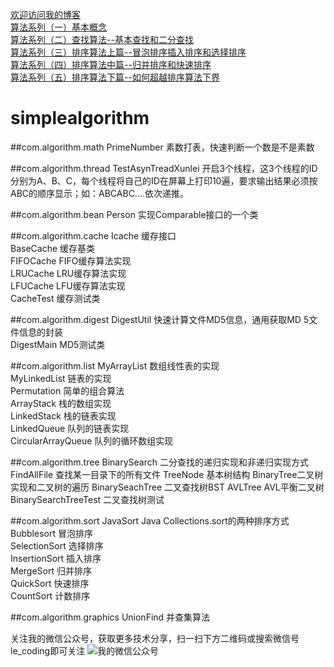 [欢迎访问我的博客](http://blog.csdn.net/robertcpp)<br>[算法系列（一）基本概念](http://blog.csdn.net/robertcpp/article/details/51530518)<br>[算法系列（二）查找算法--基本查找和二分查找](http://blog.csdn.net/robertcpp/article/details/51532593)<br>[算法系列（三）排序算法上篇--冒泡排序插入排序和选择排序](http://blog.csdn.net/robertcpp/article/details/51534034)<br>[算法系列（四）排序算法中篇--归并排序和快速排序](http://blog.csdn.net/robertcpp/article/details/51540976)<br>[算法系列（五）排序算法下篇--如何超越排序算法下界](http://blog.csdn.net/robertcpp/article/details/51559333)<br># simplealgorithm##com.algorithm.math PrimeNumber 素数打表，快速判断一个数是不是素数<br>##com.algorithm.thread TestAsynTreadXunlei 开启3个线程，这3个线程的ID分别为A、B、C，每个线程将自己的ID在屏幕上打印10遍，要求输出结果必须按ABC的顺序显示；如：ABCABC….依次递推。<br>##com.algorithm.beanPerson 实现Comparable接口的一个类<br>##com.algorithm.cacheIcache 缓存接口<br>BaseCache 缓存基类<br>FIFOCache FIFO缓存算法实现<br>LRUCache LRU缓存算法实现<br>LFUCache LFU缓存算法实现<br>CacheTest 缓存测试类<br>##com.algorithm.digestDigestUtil 快速计算文件MD5信息，通用获取MD 5文件信息的封装<br>DigestMain MD5测试类<br>##com.algorithm.list MyArrayList 数组线性表的实现<br>MyLinkedList 链表的实现<br>Permutation 简单的组合算法<br>ArrayStack 栈的数组实现<br>LinkedStack 栈的链表实现<br>LinkedQueue 队列的链表实现<br>CircularArrayQueue 队列的循环数组实现<br>##com.algorithm.treeBinarySearch 二分查找的递归实现和非递归实现方式<br>FindAllFile 查找某一目录下的所有文件TreeNode 基本树结构BinaryTree二叉树实现和二叉树的遍历BinarySeachTree 二叉查找树BSTAVLTree AVL平衡二叉树BinarySearchTreeTest 二叉查找树测试##com.algorithm.sortJavaSort Java Collections.sort的两种排序方式<br>Bubblesort 冒泡排序<br>SelectionSort 选择排序<br>InsertionSort 插入排序<br>MergeSort 归并排序<br>QuickSort 快速排序<br>CountSort 计数排序<br>##com.algorithm.graphicsUnionFind   并查集算法<br>关注我的微信公众号，获取更多技术分享，扫一扫下方二维码或搜索微信号le_coding即可关注![我的微信公众号](http://img.my.csdn.net/uploads/201605/08/1462674108_9582.jpg)